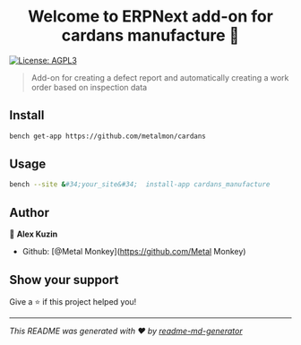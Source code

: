 <h1 align="center">Welcome to ERPNext add-on for cardans manufacture 👋</h1>
<p>
  <a href="#" target="_blank">
    <img alt="License: AGPL3" src="https://img.shields.io/badge/License-AGPL3-yellow.svg" />
  </a>
</p>

> Add-on for creating a defect report and automatically creating a work order based on inspection data

## Install

```sh
bench get-app https://github.com/metalmon/cardans
```

## Usage

```sh
bench --site &#34;your_site&#34;  install-app cardans_manufacture
```

## Author

👤 **Alex Kuzin**

* Github: [@Metal Monkey](https://github.com/Metal Monkey)

## Show your support

Give a ⭐️ if this project helped you!

***
_This README was generated with ❤️ by [readme-md-generator](https://github.com/kefranabg/readme-md-generator)_